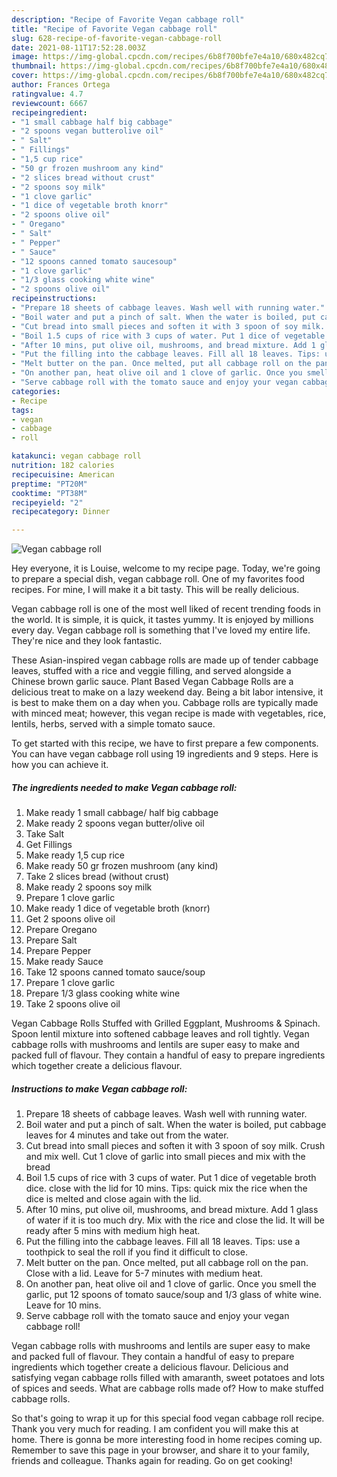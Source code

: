 ```yaml
---
description: "Recipe of Favorite Vegan cabbage roll"
title: "Recipe of Favorite Vegan cabbage roll"
slug: 628-recipe-of-favorite-vegan-cabbage-roll
date: 2021-08-11T17:52:28.003Z
image: https://img-global.cpcdn.com/recipes/6b8f700bfe7e4a10/680x482cq70/vegan-cabbage-roll-recipe-main-photo.jpg
thumbnail: https://img-global.cpcdn.com/recipes/6b8f700bfe7e4a10/680x482cq70/vegan-cabbage-roll-recipe-main-photo.jpg
cover: https://img-global.cpcdn.com/recipes/6b8f700bfe7e4a10/680x482cq70/vegan-cabbage-roll-recipe-main-photo.jpg
author: Frances Ortega
ratingvalue: 4.7
reviewcount: 6667
recipeingredient:
- "1 small cabbage half big cabbage"
- "2 spoons vegan butterolive oil"
- " Salt"
- " Fillings"
- "1,5 cup rice"
- "50 gr frozen mushroom any kind"
- "2 slices bread without crust"
- "2 spoons soy milk"
- "1 clove garlic"
- "1 dice of vegetable broth knorr"
- "2 spoons olive oil"
- " Oregano"
- " Salt"
- " Pepper"
- " Sauce"
- "12 spoons canned tomato saucesoup"
- "1 clove garlic"
- "1/3 glass cooking white wine"
- "2 spoons olive oil"
recipeinstructions:
- "Prepare 18 sheets of cabbage leaves. Wash well with running water."
- "Boil water and put a pinch of salt. When the water is boiled, put cabbage leaves for 4 minutes and take out from the water."
- "Cut bread into small pieces and soften it with 3 spoon of soy milk. Crush and mix well. Cut 1 clove of garlic into small pieces and mix with the bread"
- "Boil 1.5 cups of rice with 3 cups of water. Put 1 dice of vegetable broth dice. close with the lid for 10 mins. Tips: quick mix the rice when the dice is melted and close again with the lid."
- "After 10 mins, put olive oil, mushrooms, and bread mixture. Add 1 glass of water if it is too much dry. Mix with the rice and close the lid. It will be ready after 5 mins with medium high heat."
- "Put the filling into the cabbage leaves. Fill all 18 leaves. Tips: use a toothpick to seal the roll if you find it difficult to close."
- "Melt butter on the pan. Once melted, put all cabbage roll on the pan. Close with a lid. Leave for 5-7 minutes with medium heat."
- "On another pan, heat olive oil and 1 clove of garlic. Once you smell the garlic, put 12 spoons of tomato sauce/soup and 1/3 glass of white wine. Leave for 10 mins."
- "Serve cabbage roll with the tomato sauce and enjoy your vegan cabbage roll!"
categories:
- Recipe
tags:
- vegan
- cabbage
- roll

katakunci: vegan cabbage roll 
nutrition: 182 calories
recipecuisine: American
preptime: "PT20M"
cooktime: "PT38M"
recipeyield: "2"
recipecategory: Dinner

---
```



![Vegan cabbage roll](https://img-global.cpcdn.com/recipes/6b8f700bfe7e4a10/680x482cq70/vegan-cabbage-roll-recipe-main-photo.jpg)

Hey everyone, it is Louise, welcome to my recipe page. Today, we're going to prepare a special dish, vegan cabbage roll. One of my favorites food recipes. For mine, I will make it a bit tasty. This will be really delicious.

Vegan cabbage roll is one of the most well liked of recent trending foods in the world. It is simple, it is quick, it tastes yummy. It is enjoyed by millions every day. Vegan cabbage roll is something that I've loved my entire life. They're nice and they look fantastic.

These Asian-inspired vegan cabbage rolls are made up of tender cabbage leaves, stuffed with a rice and veggie filling, and served alongside a Chinese brown garlic sauce. Plant Based Vegan Cabbage Rolls are a delicious treat to make on a lazy weekend day. Being a bit labor intensive, it is best to make them on a day when you. Cabbage rolls are typically made with minced meat; however, this vegan recipe is made with vegetables, rice, lentils, herbs, served with a simple tomato sauce.


To get started with this recipe, we have to first prepare a few components. You can have vegan cabbage roll using 19 ingredients and 9 steps. Here is how you can achieve it.

<!--inarticleads1-->

##### The ingredients needed to make Vegan cabbage roll:

1. Make ready 1 small cabbage/ half big cabbage
1. Make ready 2 spoons vegan butter/olive oil
1. Take  Salt
1. Get  Fillings
1. Make ready 1,5 cup rice
1. Make ready 50 gr frozen mushroom (any kind)
1. Take 2 slices bread (without crust)
1. Make ready 2 spoons soy milk
1. Prepare 1 clove garlic
1. Make ready 1 dice of vegetable broth (knorr)
1. Get 2 spoons olive oil
1. Prepare  Oregano
1. Prepare  Salt
1. Prepare  Pepper
1. Make ready  Sauce
1. Take 12 spoons canned tomato sauce/soup
1. Prepare 1 clove garlic
1. Prepare 1/3 glass cooking white wine
1. Take 2 spoons olive oil


Vegan Cabbage Rolls Stuffed with Grilled Eggplant, Mushrooms &amp; Spinach. Spoon lentil mixture into softened cabbage leaves and roll tightly. Vegan cabbage rolls with mushrooms and lentils are super easy to make and packed full of flavour. They contain a handful of easy to prepare ingredients which together create a delicious flavour. 

<!--inarticleads2-->

##### Instructions to make Vegan cabbage roll:

1. Prepare 18 sheets of cabbage leaves. Wash well with running water.
1. Boil water and put a pinch of salt. When the water is boiled, put cabbage leaves for 4 minutes and take out from the water.
1. Cut bread into small pieces and soften it with 3 spoon of soy milk. Crush and mix well. Cut 1 clove of garlic into small pieces and mix with the bread
1. Boil 1.5 cups of rice with 3 cups of water. Put 1 dice of vegetable broth dice. close with the lid for 10 mins. Tips: quick mix the rice when the dice is melted and close again with the lid.
1. After 10 mins, put olive oil, mushrooms, and bread mixture. Add 1 glass of water if it is too much dry. Mix with the rice and close the lid. It will be ready after 5 mins with medium high heat.
1. Put the filling into the cabbage leaves. Fill all 18 leaves. Tips: use a toothpick to seal the roll if you find it difficult to close.
1. Melt butter on the pan. Once melted, put all cabbage roll on the pan. Close with a lid. Leave for 5-7 minutes with medium heat.
1. On another pan, heat olive oil and 1 clove of garlic. Once you smell the garlic, put 12 spoons of tomato sauce/soup and 1/3 glass of white wine. Leave for 10 mins.
1. Serve cabbage roll with the tomato sauce and enjoy your vegan cabbage roll!


Vegan cabbage rolls with mushrooms and lentils are super easy to make and packed full of flavour. They contain a handful of easy to prepare ingredients which together create a delicious flavour. Delicious and satisfying vegan cabbage rolls filled with amaranth, sweet potatoes and lots of spices and seeds. What are cabbage rolls made of? How to make stuffed cabbage rolls. 

So that's going to wrap it up for this special food vegan cabbage roll recipe. Thank you very much for reading. I am confident you will make this at home. There is gonna be more interesting food in home recipes coming up. Remember to save this page in your browser, and share it to your family, friends and colleague. Thanks again for reading. Go on get cooking!

